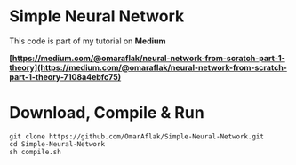 # Simple Neural Network

This code is part of my tutorial on **Medium**

**[https://medium.com/@omaraflak/neural-network-from-scratch-part-1-theory](https://medium.com/@omaraflak/neural-network-from-scratch-part-1-theory-7108a4ebfc75)**

# Download, Compile & Run

```
git clone https://github.com/OmarAflak/Simple-Neural-Network.git
cd Simple-Neural-Network
sh compile.sh
```

